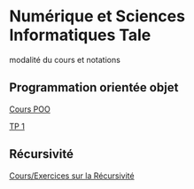 # Numérique et Sciences Informatiques Tale

modalité du cours et notations

## Programmation orientée objet 

[Cours POO](./supports/POO/cours_objets.pdf)

[TP 1](./supports/POO/TP_programmation_objet.pdf)

## Récursivité

[Cours/Exercices sur la Récursivité](./supports/Recursivite/cours_recursivite.pdf)